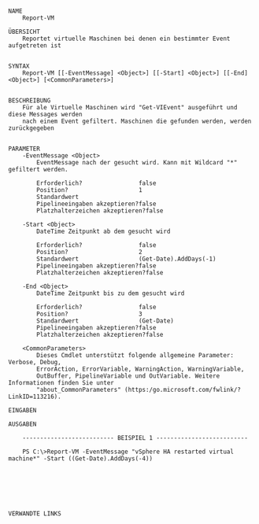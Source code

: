 ﻿```

NAME
    Report-VM
    
ÜBERSICHT
    Reportet virtuelle Maschinen bei denen ein bestimmter Event aufgetreten ist
    
    
SYNTAX
    Report-VM [[-EventMessage] <Object>] [[-Start] <Object>] [[-End] <Object>] [<CommonParameters>]
    
    
BESCHREIBUNG
    Für ale Virtuelle Maschinen wird "Get-VIEvent" ausgeführt und diese Messages werden
    nach einem Event gefiltert. Maschinen die gefunden werden, werden zurückgegeben
    

PARAMETER
    -EventMessage <Object>
        EventMessage nach der gesucht wird. Kann mit Wildcard "*" gefiltert werden.
        
        Erforderlich?                false
        Position?                    1
        Standardwert                 
        Pipelineeingaben akzeptieren?false
        Platzhalterzeichen akzeptieren?false
        
    -Start <Object>
        DateTime Zeitpunkt ab dem gesucht wird
        
        Erforderlich?                false
        Position?                    2
        Standardwert                 (Get-Date).AddDays(-1)
        Pipelineeingaben akzeptieren?false
        Platzhalterzeichen akzeptieren?false
        
    -End <Object>
        DateTime Zeitpunkt bis zu dem gesucht wird
        
        Erforderlich?                false
        Position?                    3
        Standardwert                 (Get-Date)
        Pipelineeingaben akzeptieren?false
        Platzhalterzeichen akzeptieren?false
        
    <CommonParameters>
        Dieses Cmdlet unterstützt folgende allgemeine Parameter: Verbose, Debug,
        ErrorAction, ErrorVariable, WarningAction, WarningVariable,
        OutBuffer, PipelineVariable und OutVariable. Weitere Informationen finden Sie unter 
        "about_CommonParameters" (https:/go.microsoft.com/fwlink/?LinkID=113216). 
    
EINGABEN
    
AUSGABEN
    
    -------------------------- BEISPIEL 1 --------------------------
    
    PS C:\>Report-VM -EventMessage "vSphere HA restarted virtual machine*" -Start ((Get-Date).AddDays(-4))
    
    
    
    
    
    
    
VERWANDTE LINKS



```


